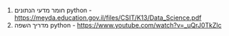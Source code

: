 1. חומר מדעי הנתונים python - https://meyda.education.gov.il/files/CSIT/K13/Data_Science.pdf
2. מדריך השפה python - https://www.youtube.com/watch?v=_uQrJ0TkZlc